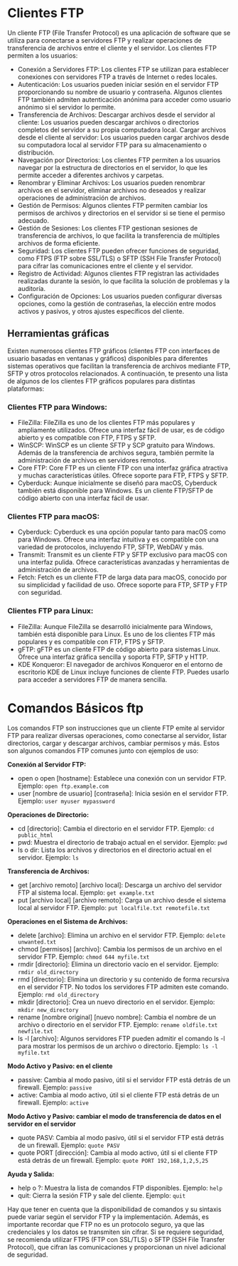 # Clientes FTP

Un cliente FTP (File Transfer Protocol) es una aplicación de software que se utiliza para conectarse a servidores FTP y realizar operaciones de transferencia de archivos entre el cliente y el servidor. Los clientes FTP permiten a los usuarios:

- Conexión a Servidores FTP: Los clientes FTP se utilizan para establecer conexiones con servidores FTP a través de Internet o redes locales.
- Autenticación: Los usuarios pueden iniciar sesión en el servidor FTP proporcionando su nombre de usuario y contraseña. Algunos clientes FTP también admiten autenticación anónima para acceder como usuario anónimo si el servidor lo permite.
- Transferencia de Archivos: Descargar archivos desde el servidor al cliente: Los usuarios pueden descargar archivos o directorios completos del servidor a su propia computadora local. Cargar archivos desde el cliente al servidor: Los usuarios pueden cargar archivos desde su computadora local al servidor FTP para su almacenamiento o distribución.
- Navegación por Directorios: Los clientes FTP permiten a los usuarios navegar por la estructura de directorios en el servidor, lo que les permite acceder a diferentes archivos y carpetas.
- Renombrar y Eliminar Archivos: Los usuarios pueden renombrar archivos en el servidor, eliminar archivos no deseados y realizar operaciones de administración de archivos.
- Gestión de Permisos: Algunos clientes FTP permiten cambiar los permisos de archivos y directorios en el servidor si se tiene el permiso adecuado.
- Gestión de Sesiones: Los clientes FTP gestionan sesiones de transferencia de archivos, lo que facilita la transferencia de múltiples archivos de forma eficiente.
- Seguridad: Los clientes FTP pueden ofrecer funciones de seguridad, como FTPS (FTP sobre SSL/TLS) o SFTP (SSH File Transfer Protocol) para cifrar las comunicaciones entre el cliente y el servidor.
- Registro de Actividad: Algunos clientes FTP registran las actividades realizadas durante la sesión, lo que facilita la solución de problemas y la auditoría.
- Configuración de Opciones: Los usuarios pueden configurar diversas opciones, como la gestión de contraseñas, la elección entre modos activos y pasivos, y otros ajustes específicos del cliente.

## Herramientas gráficas

Existen numerosos clientes FTP gráficos (clientes FTP con interfaces de usuario basadas en ventanas y gráficos) disponibles para diferentes sistemas operativos que facilitan la transferencia de archivos mediante FTP, SFTP y otros protocolos relacionados. A continuación, te presento una lista de algunos de los clientes FTP gráficos populares para distintas plataformas:

### Clientes FTP para Windows:

- FileZilla: FileZilla es uno de los clientes FTP más populares y ampliamente utilizados. Ofrece una interfaz fácil de usar, es de código abierto y es compatible con FTP, FTPS y SFTP.
- WinSCP: WinSCP es un cliente SFTP y SCP gratuito para Windows. Además de la transferencia de archivos segura, también permite la administración de archivos en servidores remotos.
- Core FTP: Core FTP es un cliente FTP con una interfaz gráfica atractiva y muchas características útiles. Ofrece soporte para FTP, FTPS y SFTP.
- Cyberduck: Aunque inicialmente se diseñó para macOS, Cyberduck también está disponible para Windows. Es un cliente FTP/SFTP de código abierto con una interfaz fácil de usar.

### Clientes FTP para macOS:

- Cyberduck: Cyberduck es una opción popular tanto para macOS como para Windows. Ofrece una interfaz intuitiva y es compatible con una variedad de protocolos, incluyendo FTP, SFTP, WebDAV y más.
- Transmit: Transmit es un cliente FTP y SFTP exclusivo para macOS con una interfaz pulida. Ofrece características avanzadas y herramientas de administración de archivos.
- Fetch: Fetch es un cliente FTP de larga data para macOS, conocido por su simplicidad y facilidad de uso. Ofrece soporte para FTP, SFTP y FTP con seguridad.

### Clientes FTP para Linux:

- FileZilla: Aunque FileZilla se desarrolló inicialmente para Windows, también está disponible para Linux. Es uno de los clientes FTP más populares y es compatible con FTP, FTPS y SFTP.
- gFTP: gFTP es un cliente FTP de código abierto para sistemas Linux. Ofrece una interfaz gráfica sencilla y soporta FTP, SFTP y HTTP.
- KDE Konqueror: El navegador de archivos Konqueror en el entorno de escritorio KDE de Linux incluye funciones de cliente FTP. Puedes usarlo para acceder a servidores FTP de manera sencilla.

# Comandos Básicos ftp
Los comandos FTP son instrucciones que un cliente FTP emite al servidor FTP para realizar diversas operaciones, como conectarse al servidor, listar directorios, cargar y descargar archivos, cambiar permisos y más. Estos son algunos comandos FTP comunes junto con ejemplos de uso:

**Conexión al Servidor FTP:**
- open o open [hostname]: Establece una conexión con un servidor FTP. Ejemplo: `open ftp.example.com`
- user [nombre de usuario] [contraseña]: Inicia sesión en el servidor FTP. Ejemplo: `user myuser mypassword`

**Operaciones de Directorio:**
- cd [directorio]: Cambia el directorio en el servidor FTP. Ejemplo: `cd public_html`
- pwd: Muestra el directorio de trabajo actual en el servidor. Ejemplo: `pwd`
- ls o dir: Lista los archivos y directorios en el directorio actual en el servidor. Ejemplo: `ls`

**Transferencia de Archivos:**
- get [archivo remoto] [archivo local]: Descarga un archivo del servidor FTP al sistema local. Ejemplo: `get example.txt`
- put [archivo local] [archivo remoto]: Carga un archivo desde el sistema local al servidor FTP. Ejemplo: `put localfile.txt remotefile.txt`

**Operaciones en el Sistema de Archivos:**
- delete [archivo]: Elimina un archivo en el servidor FTP. Ejemplo: `delete unwanted.txt`
- chmod [permisos] [archivo]: Cambia los permisos de un archivo en el servidor FTP. Ejemplo: `chmod 644 myfile.txt`
- rmdir [directorio]: Elimina un directorio vacío en el servidor. Ejemplo: `rmdir old_directory`
- rmd [directorio]: Elimina un directorio y su contenido de forma recursiva en el servidor FTP. No todos los servidores FTP admiten este comando. Ejemplo: `rmd old_directory`
- mkdir [directorio]: Crea un nuevo directorio en el servidor. Ejemplo: `mkdir new_directory`
- rename [nombre original] [nuevo nombre]: Cambia el nombre de un archivo o directorio en el servidor FTP. Ejemplo: `rename oldfile.txt newfile.txt`
- ls -l [archivo]: Algunos servidores FTP pueden admitir el comando ls -l para mostrar los permisos de un archivo o directorio. Ejemplo: `ls -l myfile.txt`

**Modo Activo y Pasivo: en el cliente**
- passive: Cambia al modo pasivo, útil si el servidor FTP está detrás de un firewall. Ejemplo: `passive`
- active: Cambia al modo activo, útil si el cliente FTP está detrás de un firewall. Ejemplo: `active`

**Modo Activo y Pasivo: cambiar el modo de transferencia de datos en el servidor en el servidor**
- quote PASV: Cambia al modo pasivo, útil si el servidor FTP está detrás de un firewall. Ejemplo: `quote PASV`
- quote PORT [dirección]: Cambia al modo activo, útil si el cliente FTP está detrás de un firewall. Ejemplo: `quote PORT 192,168,1,2,5,25`

**Ayuda y Salida:**
- help o ?: Muestra la lista de comandos FTP disponibles. Ejemplo: `help`
- quit: Cierra la sesión FTP y sale del cliente. Ejemplo: `quit`

Hay que tener en cuenta que la disponibilidad de comandos y su sintaxis puede variar según el servidor FTP y la implementación. Además, es importante recordar que FTP no es un protocolo seguro, ya que las credenciales y los datos se transmiten sin cifrar. Si se requiere seguridad, se recomienda utilizar FTPS (FTP con SSL/TLS) o SFTP (SSH File Transfer Protocol), que cifran las comunicaciones y proporcionan un nivel adicional de seguridad.
